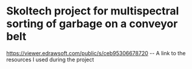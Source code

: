 # Skoltech project for multispectral sorting of garbage on a conveyor belt
https://viewer.edrawsoft.com/public/s/ceb95306678720 -- A link to the resources I used during the project
